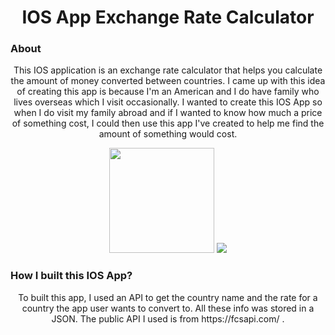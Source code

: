 <h1 align="center">IOS App Exchange Rate Calculator</h1>

<h3>About</h3>
<p align="center">
    This IOS application is an exchange rate calculator that helps you calculate the amount of money converted between countries. I came up with this idea of creating this app is because I'm an American and I do have family who lives overseas which I visit occasionally. I wanted to create this IOS App so when I do visit my family abroad and if I wanted to know how much a price of something cost, I could then use this app I've created to help me find the amount of something would cost. 
    <br/>   
</p>

<p align="center">

<img src=“https://user-images.githubusercontent.com/40045109/83992383-03172300-a905-11ea-8245-863770892a85.gif” width="168">
<img src= “https://user-images.githubusercontent.com/40045109/83992528-7b7de400-a905-11ea-98d6-000b118abb62.gif” =“168">

</p>

<h3>How I built this IOS App?</h3>
<p align="center">
    To built this app, I used an API to get the country name and the rate for a country the app user wants to convert to. All these info was stored in a JSON. The public API I used is from https://fcsapi.com/ .
    <br/>   
</p>



